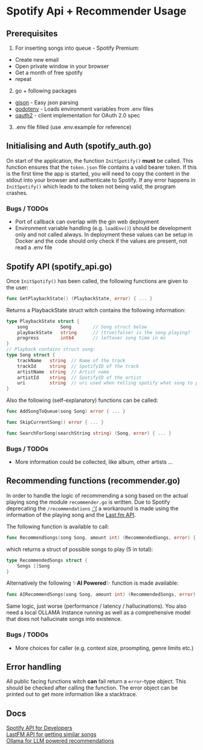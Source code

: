 # Spotify Api + Recommender Usage

## Prerequisites

1. For inserting songs into queue - Spotify Premium:
- Create new email
- Open private window in your browser
- Get a month of free spotify
- repeat
2. go + following packages
- [gjson](https://github.com/tidwall/gjson) - Easy json parsing
- [godotenv](https://github.com/joho/godotenv) - Loads environment variables from .env files
- [oauth2](https://golang.org/x/oauth2) - client implementation for OAuth 2.0 spec
3. .env file filled (use .env.example for reference)

## Initialising and Auth (spotify_auth.go)

On start of the application, the function ```InitSpotify()``` **must** be called. This function ensures that the ```token.json``` file contains a valid bearer token. If this is the first time the app is started, you will need to copy the content in the stdout into your browser and authenticate to Spotify. If any error happens in ```InitSpotify()``` which leads to the token not being valid, the program crashes.

### Bugs / TODOs
  - Port of callback can overlap with the gin web deployment
  - Environment variable handling (e.g. ```loadEnv()```) should be development only and not called always. In deployment these values can be setup in Docker and the code should only check if the values are present, not read a .env file

## Spotify API (spotify_api.go)

Once ```InitSpotify()``` has been called, the following functions are given to the user:

```go
func GetPlaybackState() (PlaybackState, error) { ... }
```
Returns a PlaybackState struct witch contains the following information:
```go
type PlaybackState struct {
	song            Song		// Song struct below
	playbackState   string		// (true|false) is the song playing?
	progress        int64		// leftover song time in ms
}
// Playback contains struct song:
type Song struct {
	trackName   string	// Name of the track
	trackId     string	// SpotifyID of the track
	artistName  string	// Artist name
	artistId    string	// SpotifyID of the artist
	uri         string	// uri used when telling spotify what song to play
}
```
Also the following (self-explanatory) functions can be called:
```go
func AddSongToQueue(song Song) error { ... }
```
```go
func SkipCurrentSong() error { ... }
```
```go
func SearchForSong(searchString string) (Song, error) { ... }
```

### Bugs / TODOs
- More information could be collected, like album, other artists ...

## Recommending functions (recommender.go)

In order to handle the logic of recommending a song based on the actual playing song the module ```recommender.go``` is written. Due to Spotify deprecating the ```/recommendations``` [:'(](https://developer.spotify.com/documentation/web-api/reference/get-recommendations) a workaround is made using the information of the playing song and the [Last.fm API](https://www.last.fm/api).

The following function is available to call:

```go
func RecommendSongs(song Song, amount int) (RecommendedSongs, error) { ... }
```

which returns a struct of possible songs to play (5 in total):

```go
type RecommendedSongs struct {
	Songs []Song
}
```
Alternatively the following ✨**AI Powered**✨ function is made available:

```go
func AIRecommendSongs(song Song, amount int) (RecommendedSongs, error) { ... }
```

Same logic, just worse (performance / latency / hallucinations). You also need a local OLLAMA Instance running as well as a comprehensive model that does not hallucinate songs into existence.

### Bugs / TODOs
- More choices for caller (e.g. context size, proompting, genre limits etc.)

## Error handling

All public facing functions witch **can** fail return a ```error```-type object. This should be checked after calling the function. The error object can be printed out to get more information like a stacktrace.

## Docs

[Spotify API for Developers](https://developer.spotify.com)\
[LastFM API for getting similar songs](https://www.last.fm/api/show/track.getSimilar)\
[Ollama for LLM powered recommendations](https://ollama.com)
